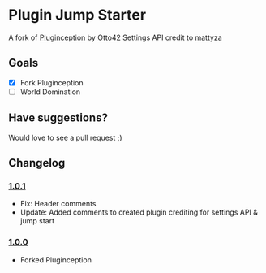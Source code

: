 # Plugin Jump Starter

A fork of [Pluginception](http://wordpress.org/plugins/pluginception/) by [Otto42](https://twitter.com/Otto42)
Settings API credit to [mattyza](https://twitter.com/mattyza)

## Goals
- [x] Fork Pluginception
- [ ] World Domination

## Have suggestions?

Would love to see a pull request ;)

## Changelog

### [1.0.1](https://github.com/pmgarman/plugin-jump-starter/tree/v1.0.1)
- Fix: Header comments
- Update: Added comments to created plugin crediting for settings API & jump start

### [1.0.0](https://github.com/pmgarman/plugin-jump-starter/tree/v1.0.0)
- Forked Pluginception